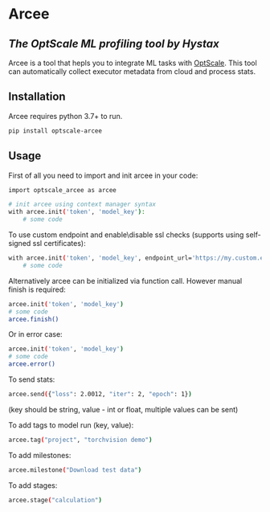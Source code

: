# Arcee
## *The OptScale ML profiling tool by Hystax*

Arcee is a tool that hepls you to integrate ML tasks with [OptScale](https://my.optscale.com/).
This tool can automatically collect executor metadata from cloud and process stats.

## Installation
Arcee requires python 3.7+ to run.
```sh
pip install optscale-arcee
```

## Usage
First of all you need to import and init arcee in your code:
```sh
import optscale_arcee as arcee
```

```sh
# init arcee using context manager syntax
with arcee.init('token', 'model_key'):
    # some code
```

To use custom endpoint and enable\disable ssl checks (supports using self-signed ssl certificates):
```sh
with arcee.init('token', 'model_key', endpoint_url='https://my.custom.endpoint:443/arcee/v2', ssl=False):
    # some code
```

Alternatively arcee can be initialized via function call. However manual finish is required:
```sh
arcee.init('token', 'model_key')
# some code
arcee.finish()
```

Or in error case:
```sh
arcee.init('token', 'model_key')
# some code
arcee.error()
```

To send stats:
```sh
arcee.send({"loss": 2.0012, "iter": 2, "epoch": 1})
```
(key should be string, value - int or float, multiple values can be sent)

To add tags to model run (key, value):
```sh
arcee.tag("project", "torchvision demo")
```

To add milestones:
```sh
arcee.milestone("Download test data")
```

To add stages:
```sh
arcee.stage("calculation")
```

